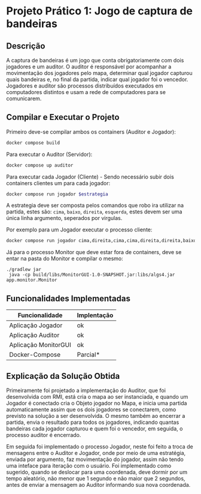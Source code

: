 # Projeto Prático 1: Jogo de captura de bandeiras

## Descrição

A captura de bandeiras é um jogo que conta obrigatoriamente com dois jogadores e um auditor. O auditor é responsável por acompanhar a movimentação dos jogadores pelo mapa, determinar qual jogador capturou quais bandeiras e, no final da partida, indicar qual jogador foi o vencedor. Jogadores e auditor são processos distribuídos executados em computadores distintos e usam a rede de computadores para se comunicarem.

## Compilar e Executar o Projeto

Primeiro deve-se compilar ambos os containers (Auditor e Jogador):
```bash
docker compose build
```

Para executar o Auditor (Servidor):
```bash
docker compose up auditor
```

Para executar cada Jogador (Cliente) - Sendo necessário subir dois containers clientes um para cada jogador:
```bash
docker compose run jogador $estrategia
```
A estrategia deve ser composta pelos comandos que robo ira utilizar na partida, estes são: `cima`, `baixo`, `direita`, `esquerda`, estes devem ser uma única linha argumento, seperados por virgulas.

Por exemplo para um Jogador executar o processo cliente:
```bash
docker compose run jogador cima,direita,cima,cima,direita,direita,baixo
```

Já para o processo Monitor que deve estar fora de containers, deve se entar na pasta do Monitor e compilar o mesmo:
```
./gradlew jar
 java -cp build/libs/MonitorGUI-1.0-SNAPSHOT.jar:libs/algs4.jar app.monitor.Monitor 
```

## Funcionalidades Implementadas

|Funcionalidade|Implentação|
|---	|---	|
|Aplicação Jogador| ok |
|Aplicação Auditor| ok |
|Aplicação MonitorGUI| ok |
|Docker-Compose| Parcial* |

## Explicação da Solução Obtida

Primeiramente foi projetado a implementação do Auditor, que foi desenvolvida com RMI, está cria o mapa ao ser instanciada, e quando um Jogador é conectado cria o Objeto jogador no Mapa, e inicia uma partida automaticamente assim que os dois jogadores se conectarem, como previsto na solução a ser desenvolvida. O mesmo também ao encerrar a partida, envia o resultado para todos os jogadores, indicando quantas bandeiras cada jogador capturou e quem foi o vencedor, em seguida, o processo auditor é encerrado.

Em seguida foi implementado o processo Jogador, neste foi feito a troca de mensagens entre o Auditor e Jogador, onde por meio de uma estratégia, enviada por argumento, faz movimentação do jogador, assim não tendo uma inteface para iteração com o usuário. Foi implementado como sugerido, quando se deslocar para uma coordenada, deve dormir por um tempo aleatório, não menor que 1 segundo e não maior que 2 segundos, antes de enviar a mensagem ao Auditor informando sua nova coordenada.

